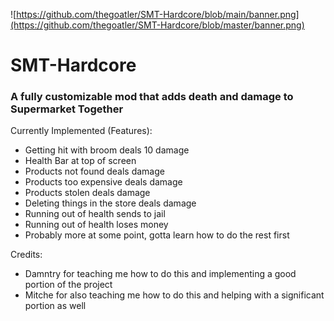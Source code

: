 ![https://github.com/thegoatler/SMT-Hardcore/blob/main/banner.png](https://github.com/thegoatler/SMT-Hardcore/blob/master/banner.png)


# SMT-Hardcore
### A fully customizable mod that adds death and damage to Supermarket Together
Currently Implemented (Features):
- Getting hit with broom deals 10 damage
- Health Bar at top of screen
- Products not found deals damage
- Products too expensive deals damage
- Products stolen deals damage
- Deleting things in the store deals damage
- Running out of health sends to jail
- Running out of health loses money
- Probably more at some point, gotta learn how to do the rest first

Credits:
- Damntry for teaching me how to do this and implementing a good portion of the project
- Mitche for also teaching me how to do this and helping with a significant portion as well
